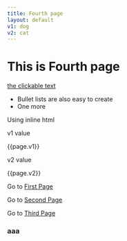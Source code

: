 ```yaml
---
title: Fourth page
layout: default
v1: dog
v2: cat
---
```


# This is Fourth page

[the clickable text](http://xlson.com/)

* Bullet lists are also easy to create
* One more

Using inline html

v1 value
<p>{{page.v1}}</p>

v2 value
<p>{{page.v2}}</p>

  

Go to [First Page](index.html)


Go to [Second Page](secpg.html)

Go to [Third Page](third.html)

### aaa